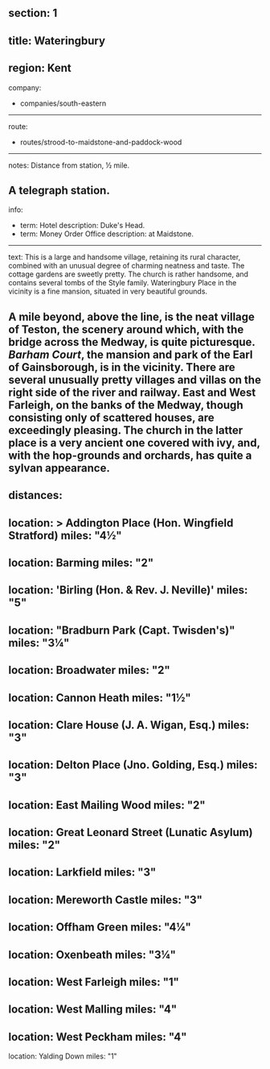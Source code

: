 section: 1
----
title: Wateringbury
----
region: Kent
----
company:
- companies/south-eastern
----
route:
- routes/strood-to-maidstone-and-paddock-wood
----
notes: Distance from station, ½ mile.

A telegraph station.
----
info:
- term: Hotel
  description: Duke's Head.
- term: Money Order Office
  description: at Maidstone.
----
text: This is a large and handsome village, retaining its rural character, combined with an unusual degree of charming neatness and taste. The cottage gardens are sweetly pretty. The church is rather handsome, and contains several tombs of the Style family. Wateringbury Place in the vicinity is a fine mansion, situated in very beautiful grounds.

A mile beyond, above the line, is the neat village of Teston, the scenery around which, with the bridge across the Medway, is quite picturesque. *Barham Court*, the mansion and park of the Earl of Gainsborough, is in the vicinity. There are several unusually pretty villages and villas on the right side of the river and railway. East and West Farleigh, on the banks of the Medway, though consisting only of scattered houses, are exceedingly pleasing. The church in the latter place is a very ancient one covered with ivy, and, with the hop-grounds and orchards, has quite a sylvan appearance.
----
distances:
- 
  location: >
    Addington Place (Hon. Wingfield
    Stratford)
  miles: "4½"
- 
  location: Barming
  miles: "2"
- 
  location: 'Birling (Hon. & Rev. J. Neville)'
  miles: "5"
- 
  location: "Bradburn Park (Capt. Twisden's)"
  miles: "3¼"
- 
  location: Broadwater
  miles: "2"
- 
  location: Cannon Heath
  miles: "1½"
- 
  location: Clare House (J. A. Wigan, Esq.)
  miles: "3"
- 
  location: Delton Place (Jno. Golding, Esq.)
  miles: "3"
- 
  location: East Mailing Wood
  miles: "2"
- 
  location: Great Leonard Street (Lunatic Asylum)
  miles: "2"
- 
  location: Larkfield
  miles: "3"
- 
  location: Mereworth Castle
  miles: "3"
- 
  location: Offham Green
  miles: "4¼"
- 
  location: Oxenbeath
  miles: "3¼"
- 
  location: West Farleigh
  miles: "1"
- 
  location: West Malling
  miles: "4"
- 
  location: West Peckham
  miles: "4"
- 
  location: Yalding Down
  miles: "1"
